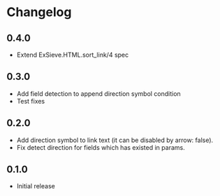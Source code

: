 # Changelog
## 0.4.0
  * Extend ExSieve.HTML.sort_link/4 spec
## 0.3.0
  * Add field detection to append direction symbol condition
  * Test fixes
## 0.2.0
  * Add direction symbol to link text (it can be disabled by arrow: false).
  * Fix detect direction for fields which has existed in params.
## 0.1.0
 * Initial release
